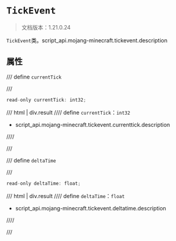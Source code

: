 # `TickEvent`

> 文档版本：1.21.0.24

`TickEvent`类。script_api.mojang-minecraft.tickevent.description

## 属性

/// define
`currentTick`


///

```js
read-only currentTick: int32;
```

/// html | div.result
//// define
`currentTick`：`int32`

- script_api.mojang-minecraft.tickevent.currenttick.description


////

///


/// define
`deltaTime`


///

```js
read-only deltaTime: float;
```

/// html | div.result
//// define
`deltaTime`：`float`

- script_api.mojang-minecraft.tickevent.deltatime.description


////

///

